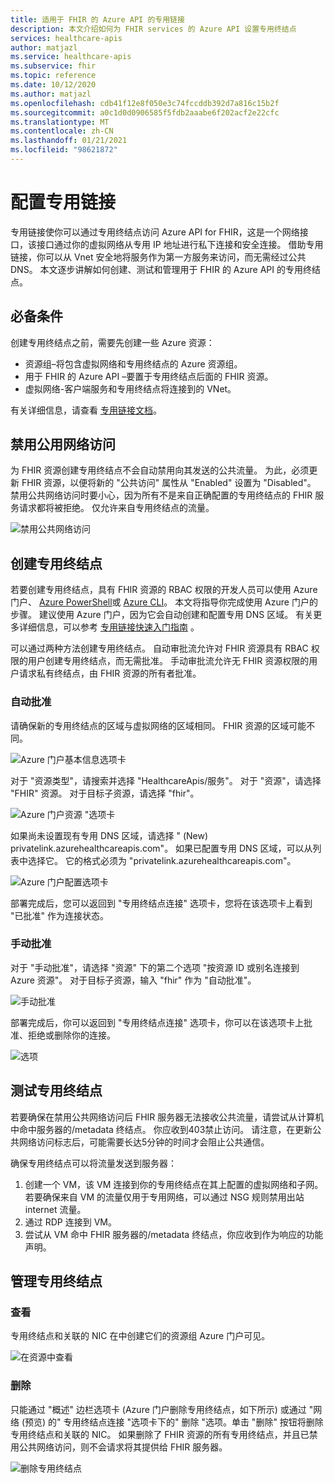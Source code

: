 ```yaml
---
title: 适用于 FHIR 的 Azure API 的专用链接
description: 本文介绍如何为 FHIR services 的 Azure API 设置专用终结点
services: healthcare-apis
author: matjazl
ms.service: healthcare-apis
ms.subservice: fhir
ms.topic: reference
ms.date: 10/12/2020
ms.author: matjazl
ms.openlocfilehash: cdb41f12e8f050e3c74fccddb392d7a816c15b2f
ms.sourcegitcommit: a0c1d0d0906585f5fdb2aaabe6f202acf2e22cfc
ms.translationtype: MT
ms.contentlocale: zh-CN
ms.lasthandoff: 01/21/2021
ms.locfileid: "98621872"
---
```

# <a name="configure-private-link"></a>配置专用链接

专用链接使你可以通过专用终结点访问 Azure API for FHIR，这是一个网络接口，该接口通过你的虚拟网络从专用 IP 地址进行私下连接和安全连接。 借助专用链接，你可以从 Vnet 安全地将服务作为第一方服务来访问，而无需经过公共 DNS。 本文逐步讲解如何创建、测试和管理用于 FHIR 的 Azure API 的专用终结点。

## <a name="prerequisites"></a>必备条件

创建专用终结点之前，需要先创建一些 Azure 资源：

- 资源组–将包含虚拟网络和专用终结点的 Azure 资源组。
- 用于 FHIR 的 Azure API –要置于专用终结点后面的 FHIR 资源。
- 虚拟网络-客户端服务和专用终结点将连接到的 VNet。

有关详细信息，请查看 [专用链接文档](../private-link/index.yml)。

## <a name="disable-public-network-access"></a>禁用公用网络访问

为 FHIR 资源创建专用终结点不会自动禁用向其发送的公共流量。 为此，必须更新 FHIR 资源，以便将新的 "公共访问" 属性从 "Enabled" 设置为 "Disabled"。 禁用公共网络访问时要小心，因为所有不是来自正确配置的专用终结点的 FHIR 服务请求都将被拒绝。 仅允许来自专用终结点的流量。

![禁用公共网络访问](media/private-link/private-link-disable.png)

## <a name="create-private-endpoint"></a>创建专用终结点

若要创建专用终结点，具有 FHIR 资源的 RBAC 权限的开发人员可以使用 Azure 门户、 [Azure PowerShell](../private-link/create-private-endpoint-powershell.md)或 [Azure CLI](../private-link/create-private-endpoint-cli.md)。 本文将指导你完成使用 Azure 门户的步骤。 建议使用 Azure 门户，因为它会自动创建和配置专用 DNS 区域。 有关更多详细信息，可以参考 [专用链接快速入门指南](../private-link/create-private-endpoint-portal.md) 。

可以通过两种方法创建专用终结点。 自动审批流允许对 FHIR 资源具有 RBAC 权限的用户创建专用终结点，而无需批准。 手动审批流允许无 FHIR 资源权限的用户请求私有终结点，由 FHIR 资源的所有者批准。

### <a name="auto-approval"></a>自动批准

请确保新的专用终结点的区域与虚拟网络的区域相同。 FHIR 资源的区域可能不同。

![Azure 门户基本信息选项卡](media/private-link/private-link-portal2.png)

对于 "资源类型"，请搜索并选择 "HealthcareApis/服务"。 对于 "资源"，请选择 "FHIR" 资源。 对于目标子资源，请选择 "fhir"。

![Azure 门户资源 "选项卡](media/private-link/private-link-portal1.png)

如果尚未设置现有专用 DNS 区域，请选择 " (New) privatelink.azurehealthcareapis.com"。 如果已配置专用 DNS 区域，可以从列表中选择它。 它的格式必须为 "privatelink.azurehealthcareapis.com"。

![Azure 门户配置选项卡](media/private-link/private-link-portal3.png)

部署完成后，您可以返回到 "专用终结点连接" 选项卡，您将在该选项卡上看到 "已批准" 作为连接状态。

### <a name="manual-approval"></a>手动批准

对于 "手动批准"，请选择 "资源" 下的第二个选项 "按资源 ID 或别名连接到 Azure 资源"。 对于目标子资源，输入 "fhir" 作为 "自动批准"。

![手动批准](media/private-link/private-link-manual.png)

部署完成后，你可以返回到 "专用终结点连接" 选项卡，你可以在该选项卡上批准、拒绝或删除你的连接。

![选项](media/private-link/private-link-options.png)

## <a name="test-private-endpoint"></a>测试专用终结点

若要确保在禁用公共网络访问后 FHIR 服务器无法接收公共流量，请尝试从计算机中命中服务器的/metadata 终结点。 你应收到403禁止访问。 请注意，在更新公共网络访问标志后，可能需要长达5分钟的时间才会阻止公共通信。

确保专用终结点可以将流量发送到服务器：

1. 创建一个 VM，该 VM 连接到你的专用终结点在其上配置的虚拟网络和子网。 若要确保来自 VM 的流量仅用于专用网络，可以通过 NSG 规则禁用出站 internet 流量。
2. 通过 RDP 连接到 VM。
3. 尝试从 VM 命中 FHIR 服务器的/metadata 终结点，你应收到作为响应的功能声明。

## <a name="manage-private-endpoint"></a>管理专用终结点

### <a name="view"></a>查看

专用终结点和关联的 NIC 在中创建它们的资源组 Azure 门户可见。

![在资源中查看](media/private-link/private-link-view.png)

### <a name="delete"></a>删除

只能通过 "概述" 边栏选项卡 (Azure 门户删除专用终结点，如下所示) 或通过 "网络 (预览) 的" 专用终结点连接 "选项卡下的" 删除 "选项。单击 "删除" 按钮将删除专用终结点和关联的 NIC。 如果删除了 FHIR 资源的所有专用终结点，并且已禁用公共网络访问，则不会请求将其提供给 FHIR 服务器。

![删除专用终结点](media/private-link/private-link-delete.png)
